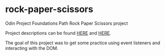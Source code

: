 # rock-paper-scissors
Odin Project Foundations Path Rock Paper Scissors project

Project descriptions can be found [HERE](https://www.theodinproject.com/courses/foundations/lessons/rock-paper-scissors) and [HERE](https://www.theodinproject.com/courses/foundations/lessons/dom-manipulation).

The goal of this project was to get some practice using event listeners and interacting with the DOM.

